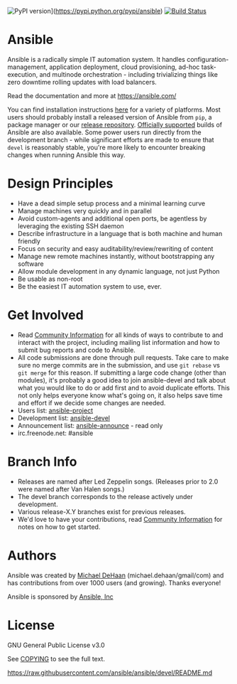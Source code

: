 ![PyPI version](https://img.shields.io/pypi/v/ansible.svg)](https://pypi.python.org/pypi/ansible)
[![Build Status](https://api.shippable.com/projects/573f79d02a8192902e20e34b/badge?branch=devel)](https://app.shippable.com/projects/573f79d02a8192902e20e34b)


Ansible
=======

Ansible is a radically simple IT automation system.  It handles configuration-management, application deployment, cloud provisioning, ad-hoc task-execution, and multinode orchestration - including trivializing things like zero downtime rolling updates with load balancers.

Read the documentation and more at https://ansible.com/

You can find installation instructions [here](https://docs.ansible.com/ansible/intro_installation.html) for a variety of platforms. Most users should probably install a released version of Ansible from `pip`, a package manager or our [release repository](https://releases.ansible.com/ansible/). [Officially supported](https://www.ansible.com/ansible-engine) builds of Ansible are also available. Some power users run directly from the development branch - while significant efforts are made to ensure that `devel` is reasonably stable, you're more likely to encounter breaking changes when running Ansible this way.

Design Principles
=================

   * Have a dead simple setup process and a minimal learning curve
   * Manage machines very quickly and in parallel
   * Avoid custom-agents and additional open ports, be agentless by leveraging the existing SSH daemon
   * Describe infrastructure in a language that is both machine and human friendly
   * Focus on security and easy auditability/review/rewriting of content
   * Manage new remote machines instantly, without bootstrapping any software
   * Allow module development in any dynamic language, not just Python
   * Be usable as non-root
   * Be the easiest IT automation system to use, ever.

Get Involved
============

   * Read [Community Information](https://docs.ansible.com/community.html) for all kinds of ways to contribute to and interact with the project, including mailing list information and how to submit bug reports and code to Ansible.
   * All code submissions are done through pull requests.  Take care to make sure no merge commits are in the submission, and use `git rebase` vs `git merge` for this reason.  If submitting a large code change (other than modules), it's probably a good idea to join ansible-devel and talk about what you would like to do or add first and to avoid duplicate efforts.  This not only helps everyone know what's going on, it also helps save time and effort if we decide some changes are needed.
   * Users list: [ansible-project](https://groups.google.com/group/ansible-project)
   * Development list: [ansible-devel](https://groups.google.com/group/ansible-devel)
   * Announcement list: [ansible-announce](https://groups.google.com/group/ansible-announce) - read only
   * irc.freenode.net: #ansible

Branch Info
===========

   * Releases are named after Led Zeppelin songs. (Releases prior to 2.0 were named after Van Halen songs.)
   * The devel branch corresponds to the release actively under development.
   * Various release-X.Y branches exist for previous releases.
   * We'd love to have your contributions, read [Community Information](https://docs.ansible.com/community.html) for notes on how to get started.

Authors
=======

Ansible was created by [Michael DeHaan](https://github.com/mpdehaan) (michael.dehaan/gmail/com) and has contributions from over 1000 users (and growing).  Thanks everyone!

Ansible is sponsored by [Ansible, Inc](https://ansible.com)

License
=======
GNU General Public License v3.0

See [COPYING](COPYING) to see the full text.

https://raw.githubusercontent.com/ansible/ansible/devel/README.md
